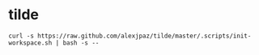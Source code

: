 tilde
=====

    curl -s https://raw.github.com/alexjpaz/tilde/master/.scripts/init-workspace.sh | bash -s --

